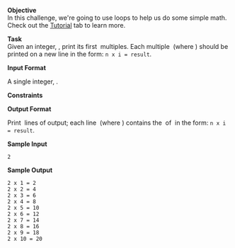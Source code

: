 **Objective**  
In this challenge, we're going to use loops to help us do some simple math. Check out the [Tutorial](https://www.hackerrank.com/challenges/30-loops/tutorial) tab to learn more. 

**Task**  
Given an integer, , print its first  multiples. Each multiple  (where ) should be printed on a new line in the form: `n x i = result`.

**Input Format**

A single integer, .

**Constraints**

**Output Format**

Print  lines of output; each line  (where ) contains the  of  in the form:
`n x i = result`.

**Sample Input**

```
2

```

**Sample Output**

```
2 x 1 = 2
2 x 2 = 4
2 x 3 = 6
2 x 4 = 8
2 x 5 = 10
2 x 6 = 12
2 x 7 = 14
2 x 8 = 16
2 x 9 = 18
2 x 10 = 20
```
